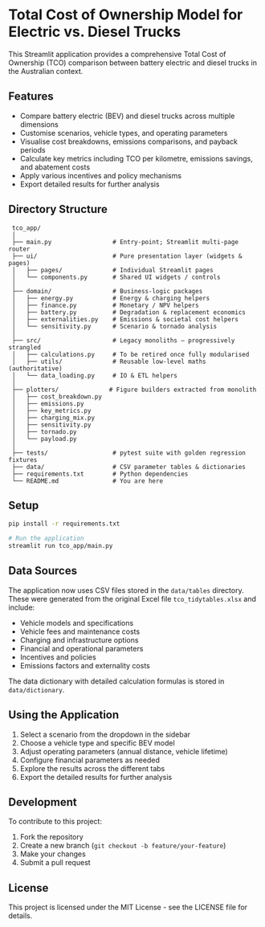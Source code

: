 # Total Cost of Ownership Model for Electric vs. Diesel Trucks

This Streamlit application provides a comprehensive Total Cost of Ownership (TCO) comparison between battery electric and diesel trucks in the Australian context.

## Features

- Compare battery electric (BEV) and diesel trucks across multiple dimensions
- Customise scenarios, vehicle types, and operating parameters
- Visualise cost breakdowns, emissions comparisons, and payback periods
- Calculate key metrics including TCO per kilometre, emissions savings, and abatement costs
- Apply various incentives and policy mechanisms
- Export detailed results for further analysis

## Directory Structure

```text
 tco_app/
 │
 ├── main.py                 # Entry-point; Streamlit multi-page router
 ├── ui/                     # Pure presentation layer (widgets & pages)
 │   ├── pages/              # Individual Streamlit pages
 │   └── components.py       # Shared UI widgets / controls
 │
 ├── domain/                 # Business-logic packages
 │   ├── energy.py           # Energy & charging helpers
 │   ├── finance.py          # Monetary / NPV helpers
 │   ├── battery.py          # Degradation & replacement economics
 │   ├── externalities.py    # Emissions & societal cost helpers
 │   └── sensitivity.py      # Scenario & tornado analysis
 │
 ├── src/                    # Legacy monoliths – progressively strangled
 │   ├── calculations.py     # To be retired once fully modularised
 │   ├── utils/              # Reusable low-level maths (authoritative)
 │   └── data_loading.py     # IO & ETL helpers
 │
 ├── plotters/              # Figure builders extracted from monolith
 │   ├── cost_breakdown.py
 │   ├── emissions.py
 │   ├── key_metrics.py
 │   ├── charging_mix.py
 │   ├── sensitivity.py
 │   ├── tornado.py
 │   └── payload.py
 │
 ├── tests/                  # pytest suite with golden regression fixtures
 ├── data/                   # CSV parameter tables & dictionaries
 ├── requirements.txt        # Python dependencies
 └── README.md               # You are here
```

## Setup

```bash
pip install -r requirements.txt

# Run the application
streamlit run tco_app/main.py
```

## Data Sources

The application now uses CSV files stored in the `data/tables` directory. These were generated from the original Excel file `tco_tidytables.xlsx` and include:

- Vehicle models and specifications
- Vehicle fees and maintenance costs
- Charging and infrastructure options
- Financial and operational parameters
- Incentives and policies
- Emissions factors and externality costs

The data dictionary with detailed calculation formulas is stored in `data/dictionary`.

## Using the Application

1. Select a scenario from the dropdown in the sidebar
2. Choose a vehicle type and specific BEV model
3. Adjust operating parameters (annual distance, vehicle lifetime)
4. Configure financial parameters as needed
5. Explore the results across the different tabs
6. Export the detailed results for further analysis

## Development

To contribute to this project:

1. Fork the repository
2. Create a new branch (`git checkout -b feature/your-feature`)
3. Make your changes
4. Submit a pull request

## License

This project is licensed under the MIT License - see the LICENSE file for details.

